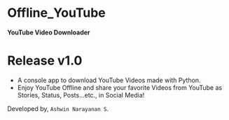 # Offline_YouTube

<b>YouTube Video Downloader</b>

# Release v1.0
- A console app to download YouTube Videos made with Python.
- Enjoy YouTube Offline and share your favorite Videos from YouTube as Stories, Status, Posts...etc., in Social Media!

Developed by,
`Ashwin Narayanan S`.

